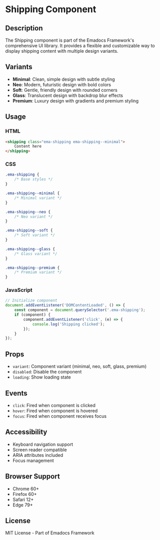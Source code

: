 # Shipping Component

## Description
The Shipping component is part of the Emadocs Framework's comprehensive UI library. It provides a flexible and customizable way to display shipping content with multiple design variants.

## Variants
- **Minimal**: Clean, simple design with subtle styling
- **Neo**: Modern, futuristic design with bold colors
- **Soft**: Gentle, friendly design with rounded corners
- **Glass**: Translucent design with backdrop blur effects
- **Premium**: Luxury design with gradients and premium styling

## Usage

### HTML
```html
<shipping class="ema-shipping ema-shipping--minimal">
    Content here
</shipping>
```

### CSS
```css
.ema-shipping {
    /* Base styles */
}

.ema-shipping--minimal {
    /* Minimal variant */
}

.ema-shipping--neo {
    /* Neo variant */
}

.ema-shipping--soft {
    /* Soft variant */
}

.ema-shipping--glass {
    /* Glass variant */
}

.ema-shipping--premium {
    /* Premium variant */
}
```

### JavaScript
```javascript
// Initialize component
document.addEventListener('DOMContentLoaded', () => {
    const component = document.querySelector('.ema-shipping');
    if (component) {
        component.addEventListener('click', (e) => {
            console.log('Shipping clicked');
        });
    }
});
```

## Props
- `variant`: Component variant (minimal, neo, soft, glass, premium)
- `disabled`: Disable the component
- `loading`: Show loading state

## Events
- `click`: Fired when component is clicked
- `hover`: Fired when component is hovered
- `focus`: Fired when component receives focus

## Accessibility
- Keyboard navigation support
- Screen reader compatible
- ARIA attributes included
- Focus management

## Browser Support
- Chrome 60+
- Firefox 60+
- Safari 12+
- Edge 79+

## License
MIT License - Part of Emadocs Framework
